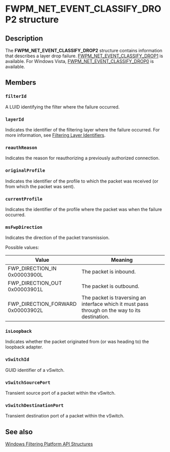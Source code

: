 # FWPM_NET_EVENT_CLASSIFY_DROP2 structure

## Description

The **FWPM_NET_EVENT_CLASSIFY_DROP2** structure contains information that describes a layer drop failure.
[FWPM_NET_EVENT_CLASSIFY_DROP1](https://learn.microsoft.com/windows/win32/api/fwpmtypes/ns-fwpmtypes-fwpm_net_event_classify_drop1) is available. For Windows Vista, [FWPM_NET_EVENT_CLASSIFY_DROP0](https://learn.microsoft.com/windows/win32/api/fwpmtypes/ns-fwpmtypes-fwpm_net_event_classify_drop0) is available.

## Members

### `filterId`

A LUID identifying the filter where the failure occurred.

### `layerId`

Indicates the identifier of the filtering layer where the failure occurred. For more information, see [Filtering Layer Identifiers](https://learn.microsoft.com/windows/desktop/FWP/management-filtering-layer-identifiers-).

### `reauthReason`

Indicates the reason for reauthorizing a previously authorized connection.

### `originalProfile`

Indicates the identifier of the profile to which the packet was received (or from which the packet was sent).

### `currentProfile`

Indicates the identifier of the profile where the packet was when the failure occurred.

### `msFwpDirection`

Indicates the direction of the packet transmission.

Possible values:

| Value | Meaning |
| ----- | ------- |
| FWP_DIRECTION_IN <br> 0x00003900L | The packet is inbound. |
| FWP_DIRECTION_OUT <br> 0x00003901L | The packet is outbound. |
| FWP_DIRECTION_FORWARD <br> 0x00003902L | The packet is traversing an interface which it must pass through on the way to its destination. |

### `isLoopback`

Indicates whether the packet originated from (or was heading to) the loopback adapter.

### `vSwitchId`

GUID identifier of a vSwitch.

### `vSwitchSourcePort`

Transient source port of a packet within the vSwitch.

### `vSwitchDestinationPort`

Transient destination port of a packet within the vSwitch.

## See also

[Windows Filtering Platform API Structures](https://learn.microsoft.com/windows/desktop/FWP/fwp-structs)